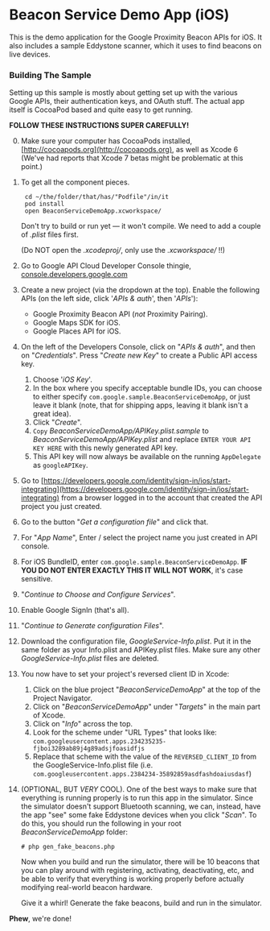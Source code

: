 
# Beacon Service Demo App (iOS)

This is the demo application for the Google Proximity Beacon APIs for iOS. It
also includes a sample Eddystone scanner, which it uses to find beacons on live
devices.

### Building The Sample

Setting up this sample is mostly about getting set up with the various Google
APIs, their authentication keys, and OAuth stuff. The actual app itself is
CocoaPod based and quite easy to get running.

**FOLLOW THESE INSTRUCTIONS SUPER CAREFULLY!**

0. Make sure your computer has CocoaPods installed,
   [http://cocoapods.org](http://cocoapods.org), as well as Xcode 6 (We've
   had reports that Xcode 7 betas might be problematic at this point.)

1. To get all the component pieces.

        cd ~/the/folder/that/has/"Podfile"/in/it
        pod install
        open BeaconServiceDemoApp.xcworkspace/

	Don't try to build or run yet — it won't compile. We need to add a couple
  of _.plist_ files first.

	(Do NOT open the _.xcodeproj/_, only use the _.xcworkspace/_ !!)

1. Go to Google API Cloud Developer Console thingie,
   [console.developers.google.com](console.developers.google.com)
1. Create a new project (via the dropdown at the top). Enable the following
   APIs (on the left side, click '*APIs & auth*', then '*APIs*'):

    * Google Proximity Beacon API (*not* Proximity Pairing).
    * Google Maps SDK for iOS.
    * Google Places API for iOS.

1. On the left of the Developers Console, click on "*APIs & auth*", and then on
   "*Credentials*". Press "*Create new Key*" to create a Public API access key.
   1. Choose '*iOS Key*'.
   2. In the box where you specify acceptable bundle IDs, you can choose to
        either specify `com.google.sample.BeaconServiceDemoApp`, or just leave
        it blank (note, that for shipping apps, leaving it blank isn't a great
        idea).
   2. Click "*Create*".
   2. `Copy` *BeaconServiceDemoApp/APIKey.plist.sample* to
     *BeaconServiceDemoApp/APIKey.plist*  and replace
     `ENTER YOUR API KEY HERE` with this newly generated API key.
   2. This API key will now always be available on the running `AppDelegate`
      as `googleAPIKey`.

1. Go to [https://developers.google.com/identity/sign-in/ios/start-integrating](https://developers.google.com/identity/sign-in/ios/start-integrating)
   from a browser logged in to the account that created the API project you
   just created.

1. Go to the button "*Get a configuration file*" and click that.

1. For "*App Name*", Enter / select the project name you just created in API
   console.

1. For iOS BundleID, enter `com.google.sample.BeaconServiceDemoApp`. **IF YOU
   DO NOT ENTER EXACTLY THIS IT WILL NOT WORK**, it's case sensitive.

1. "*Continue to Choose and Configure Services*".

1. Enable Google SignIn (that's all).

1. "*Continue to Generate configuration Files*".

1. Download the configuration file, *GoogleService-Info.plist*.  Put it in the
   same folder as your Info.plist and APIKey.plist files.
   Make sure any other
   *GoogleService-Info.plist* files are deleted.

1. You now have to set your project's reversed client ID in Xcode:

   1. Click on the blue project "*BeaconServiceDemoApp*" at the top of the
        Project Navigator.
   1. Click on "*BeaconServiceDemoApp*" under "*Targets*" in the main part of
      Xcode.
   1. Click on "*Info*" across the top.
   1. Look for the scheme under "URL Types" that looks like:
        `com.googleusercontent.apps.234235235-fjboi3289ab89j4g89adsjfoasidfjs`
   1. Replace that scheme with the value of the `REVERSED_CLIENT_ID` from the
        GoogleService-Info.plist file
        (i.e. `com.googleusercontent.apps.2384234-35892859asdfashdoaiusdasf`)

1. (OPTIONAL, BUT *VERY* COOL). One of the best ways to make sure that
   everything is running properly is to run this app in the simulator. Since
   the simulator doesn't support Bluetooth scanning, we can, instead, have the
   app "see" some fake Eddystone devices when you click "*Scan*". To do this,
   you should run the following in your root *BeaconServiceDemoApp* folder:

       # php gen_fake_beacons.php

   Now when you build and run the simulator, there will be 10 beacons that
   you can play around with registering, activating, deactivating, etc, and
   be able to verify that everything is working properly before actually
   modifying real-world beacon hardware.


   Give it a whirl! Generate the fake beacons, build and run in the simulator.


**Phew**, we're done!
